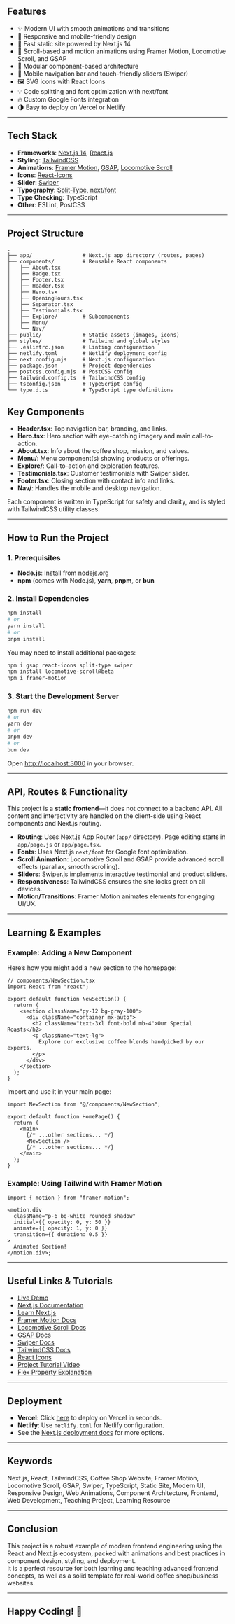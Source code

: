 ## Features

- ✨ Modern UI with smooth animations and transitions
- 🎯 Responsive and mobile-friendly design
- 🚀 Fast static site powered by Next.js 14
- 🎥 Scroll-based and motion animations using Framer Motion, Locomotive Scroll, and GSAP
- 🧩 Modular component-based architecture
- 📱 Mobile navigation bar and touch-friendly sliders (Swiper)
- 🖼️ SVG icons with React Icons
- 💡 Code splitting and font optimization with next/font
- 🔥 Custom Google Fonts integration
- 🌗 Easy to deploy on Vercel or Netlify

---

## Tech Stack

- **Frameworks**: [Next.js 14](https://nextjs.org/), [React.js](https://react.dev/)
- **Styling**: [TailwindCSS](https://tailwindcss.com/)
- **Animations**: [Framer Motion](https://www.framer.com/motion/), [GSAP](https://greensock.com/gsap/), [Locomotive Scroll](https://github.com/locomotivemtl/locomotive-scroll/)
- **Icons**: [React-Icons](https://react-icons.github.io/react-icons/)
- **Slider**: [Swiper](https://swiperjs.com/)
- **Typography**: [Split-Type](https://github.com/lukePeavey/SplitType), [next/font](https://nextjs.org/docs/basic-features/font-optimization)
- **Type Checking**: TypeScript
- **Other**: ESLint, PostCSS

---

## Project Structure

```
.
├── app/                # Next.js app directory (routes, pages)
├── components/         # Reusable React components
│   ├── About.tsx
│   ├── Badge.tsx
│   ├── Footer.tsx
│   ├── Header.tsx
│   ├── Hero.tsx
│   ├── OpeningHours.tsx
│   ├── Separator.tsx
│   ├── Testimonials.tsx
│   ├── Explore/        # Subcomponents
│   ├── Menu/
│   └── Nav/
├── public/             # Static assets (images, icons)
├── styles/             # Tailwind and global styles
├── .eslintrc.json      # Linting configuration
├── netlify.toml        # Netlify deployment config
├── next.config.mjs     # Next.js configuration
├── package.json        # Project dependencies
├── postcss.config.mjs  # PostCSS config
├── tailwind.config.ts  # TailwindCSS config
├── tsconfig.json       # TypeScript config
└── type.d.ts           # TypeScript type definitions
```

## Key Components

- **Header.tsx**: Top navigation bar, branding, and links.
- **Hero.tsx**: Hero section with eye-catching imagery and main call-to-action.
- **About.tsx**: Info about the coffee shop, mission, and values.
- **Menu/**: Menu component(s) showing products or offerings.
- **Explore/**: Call-to-action and exploration features.
- **Testimonials.tsx**: Customer testimonials with Swiper slider.
- **Footer.tsx**: Closing section with contact info and links.
- **Nav/**: Handles the mobile and desktop navigation.

Each component is written in TypeScript for safety and clarity, and is styled with TailwindCSS utility classes.

---

## How to Run the Project

### 1. Prerequisites

- **Node.js**: Install from [nodejs.org](https://nodejs.org/en/)
- **npm** (comes with Node.js), **yarn**, **pnpm**, or **bun**

### 2. Install Dependencies

```bash
npm install
# or
yarn install
# or
pnpm install
```

You may need to install additional packages:

```bash
npm i gsap react-icons split-type swiper
npm install locomotive-scroll@beta
npm i framer-motion
```

### 3. Start the Development Server

```bash
npm run dev
# or
yarn dev
# or
pnpm dev
# or
bun dev
```

Open [http://localhost:3000](http://localhost:3000) in your browser.

---

## API, Routes & Functionality

This project is a **static frontend**—it does not connect to a backend API. All content and interactivity are handled on the client-side using React components and Next.js routing.

- **Routing**: Uses Next.js App Router (`app/` directory). Page editing starts in `app/page.js` or `app/page.tsx`.
- **Fonts**: Uses Next.js `next/font` for Google font optimization.
- **Scroll Animation**: Locomotive Scroll and GSAP provide advanced scroll effects (parallax, smooth scrolling).
- **Sliders**: Swiper.js implements interactive testimonial and product sliders.
- **Responsiveness**: TailwindCSS ensures the site looks great on all devices.
- **Motion/Transitions**: Framer Motion animates elements for engaging UI/UX.

---

## Learning & Examples

### Example: Adding a New Component

Here’s how you might add a new section to the homepage:

```tsx
// components/NewSection.tsx
import React from "react";

export default function NewSection() {
  return (
    <section className="py-12 bg-gray-100">
      <div className="container mx-auto">
        <h2 className="text-3xl font-bold mb-4">Our Special Roasts</h2>
        <p className="text-lg">
          Explore our exclusive coffee blends handpicked by our experts.
        </p>
      </div>
    </section>
  );
}
```

Import and use it in your main page:

```tsx
import NewSection from "@/components/NewSection";

export default function HomePage() {
  return (
    <main>
      {/* ...other sections... */}
      <NewSection />
      {/* ...other sections... */}
    </main>
  );
}
```

### Example: Using Tailwind with Framer Motion

```tsx
import { motion } from "framer-motion";

<motion.div
  className="p-6 bg-white rounded shadow"
  initial={{ opacity: 0, y: 50 }}
  animate={{ opacity: 1, y: 0 }}
  transition={{ duration: 0.5 }}
>
  Animated Section!
</motion.div>;
```

---

## Useful Links & Tutorials

- [Live Demo](https://coffeeshop-arnob.vercel.app/)
- [Next.js Documentation](https://nextjs.org/docs)
- [Learn Next.js](https://nextjs.org/learn)
- [Framer Motion Docs](https://www.framer.com/motion/)
- [Locomotive Scroll Docs](https://scroll.locomotive.ca/docs#/)
- [GSAP Docs](https://greensock.com/gsap/)
- [Swiper Docs](https://swiperjs.com/)
- [TailwindCSS Docs](https://tailwindcss.com/)
- [React Icons](https://react-icons.github.io/react-icons/)
- [Project Tutorial Video](https://www.youtube.com/watch?v=TIbyO-bwdUs)
- [Flex Property Explanation](https://miyattiblog.com/explanation-of-flex-property/)

---

## Deployment

- **Vercel**: Click [here](https://vercel.com/new?utm_medium=default-template&filter=next.js&utm_source=create-next-app&utm_campaign=create-next-app) to deploy on Vercel in seconds.
- **Netlify**: Use `netlify.toml` for Netlify configuration.
- See the [Next.js deployment docs](https://nextjs.org/docs/deployment) for more options.

---

## Keywords

Next.js, React, TailwindCSS, Coffee Shop Website, Framer Motion, Locomotive Scroll, GSAP, Swiper, TypeScript, Static Site, Modern UI, Responsive Design, Web Animations, Component Architecture, Frontend, Web Development, Teaching Project, Learning Resource

---

## Conclusion

This project is a robust example of modern frontend engineering using the React and Next.js ecosystem, packed with animations and best practices in component design, styling, and deployment.  
It is a perfect resource for both learning and teaching advanced frontend concepts, as well as a solid template for real-world coffee shop/business websites.

---

## Happy Coding! 🚀
